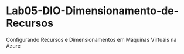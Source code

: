 # Lab05-DIO-Dimensionamento-de-Recursos
Configurando Recursos e Dimensionamentos em Máquinas Virtuais na Azure
